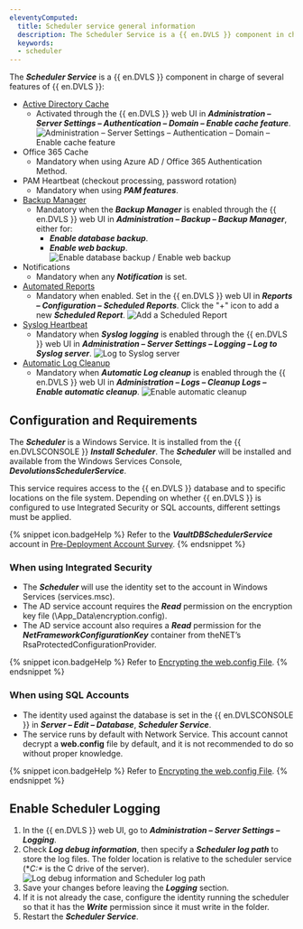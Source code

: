 ```yaml
---
eleventyComputed:
  title: Scheduler service general information
  description: The Scheduler Service is a {{ en.DVLS }} component in charge of several features of {{ en.DVLS }}.
  keywords:
  - scheduler
---
```

The ***Scheduler Service*** is a {{ en.DVLS }} component in charge of several features of {{ en.DVLS }}:

* [Active Directory Cache](/server/web-interface/administration/configuration/server-settings/general/authentication/domain/)
    * Activated through the {{ en.DVLS }} web UI in ***Administration – Server Settings – Authentication – Domain – Enable cache feature***.
![Administration – Server Settings – Authentication – Domain – Enable cache feature](https://cdnweb.devolutions.net/docs/docs_en_kb_KB4953.png)
* Office 365 Cache
    * Mandatory when using Azure AD / Office 365 Authentication Method.
* PAM Heartbeat (checkout processing, password rotation)
    * Mandatory when using ***PAM features***.
* [Backup Manager](/server/web-interface/administration/backup/backup-manager/)
    * Mandatory when the ***Backup Manager*** is enabled through the {{ en.DVLS }} web UI in ***Administration – Backup – Backup Manager***, either for:
        * ***Enable database backup***.
        * ***Enable web backup***.
![Enable database backup / Enable web backup](https://cdnweb.devolutions.net/docs/docs_en_kb_KB4955.png)
* Notifications
    * Mandatory when any ***Notification*** is set.
* [Automated Reports](/server/web-interface/reports/configuration/scheduled-reports/)
    * Mandatory when enabled. Set in the {{ en.DVLS }} web UI in ***Reports – Configuration – Scheduled Reports***. Click the "+" icon to add a new ***Scheduled Report***.
![Add a Scheduled Report](https://cdnweb.devolutions.net/docs/docs_en_kb_KB4956.png)
* [Syslog Heartbeat](/server/web-interface/administration/configuration/server-settings/general/logging/)
    * Mandatory when ***Syslog logging*** is enabled through the {{ en.DVLS }} web UI in ***Administration – Server Settings – Logging – Log to Syslog server***.
![Log to Syslog server](https://cdnweb.devolutions.net/docs/docs_en_kb_KB4957.png)
* [Automatic Log Cleanup](/server/web-interface/administration/logs/cleanup-logs/)
    * Mandatory when ***Automatic Log cleanup*** is enabled through the {{ en.DVLS }} web UI in ***Administration – Logs – Cleanup Logs – Enable automatic cleanup***.
![Enable automatic cleanup](https://cdnweb.devolutions.net/docs/docs_en_kb_KB4958.png)

## Configuration and Requirements

The ***Scheduler*** is a Windows Service. It is installed from the {{ en.DVLSCONSOLE }} ***Install Scheduler***. The ***Scheduler*** will be installed and available from the Windows Services Console, ***DevolutionsSchedulerService***.

This service requires access to the {{ en.DVLS }} database and to specific locations on the file system. Depending on whether {{ en.DVLS }} is configured to use Integrated Security or SQL accounts, different settings must be applied.

{% snippet icon.badgeHelp %}
Refer to the ***VaultDBSchedulerService*** account in [Pre-Deployment Account Survey](/kb/devolutions-server/knowledge-base/pre-deployment-account-survey/).
{% endsnippet %}

### When using Integrated Security

* The ***Scheduler*** will use the identity set to the account in Windows Services (services.msc).
* The AD service account requires the ***Read*** permission on the encryption key file (<web app path>\App_Data\encryption.config).
* The AD service account also requires a ***Read*** permission for the ***NetFrameworkConfigurationKey*** container from theNET’s RsaProtectedConfigurationProvider.

{% snippet icon.badgeHelp %}
Refer to [Encrypting the web.config File](/kb/devolutions-server/how-to-articles/encrypting-web-config-file/).
{% endsnippet %}

### When using SQL Accounts

* The identity used against the database is set in the {{ en.DVLSCONSOLE }} in ***Server – Edit – Database***, ***Scheduler Service***.
* The service runs by default with Network Service. This account cannot decrypt a **web.config** file by default, and it is not recommended to do so without proper knowledge.

{% snippet icon.badgeHelp %}
Refer to [Encrypting the web.config File](/kb/devolutions-server/how-to-articles/encrypting-web-config-file/).
{% endsnippet %}

## Enable Scheduler Logging

1. In the {{ en.DVLS }} web UI, go to ***Administration – Server Settings – Logging***.
1. Check ***Log debug information***, then specify a ***Scheduler log path*** to store the log files. The folder location is relative to the scheduler service (**C:\** is the C drive of the server).
![Log debug information and Scheduler log path](https://cdnweb.devolutions.net/docs/docs_en_kb_KB2237.png)
1. Save your changes before leaving the ***Logging*** section.
1. If it is not already the case, configure the identity running the scheduler so that it has the ***Write*** permission since it must write in the folder.
1. Restart the ***Scheduler Service***.
